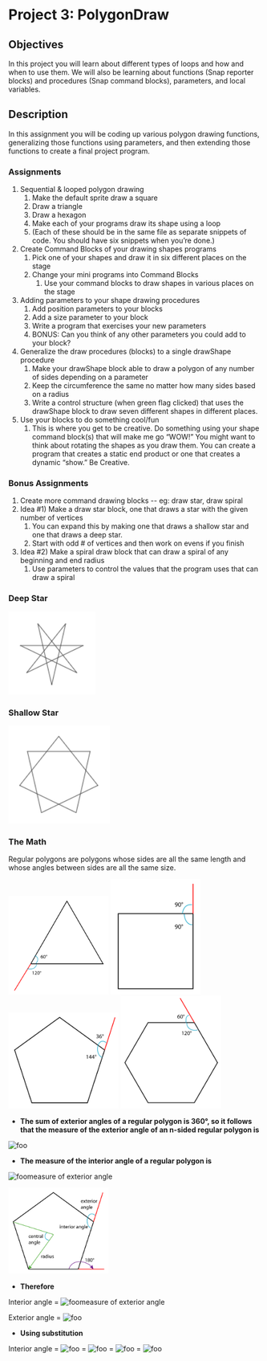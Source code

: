 # Project 3: PolygonDraw

## Objectives
In this project you will learn about different types of loops and how and when to use them. We will also be learning about functions (Snap reporter blocks) and procedures (Snap command blocks), parameters, and local variables.

## Description
In this assignment you will be coding up various polygon drawing functions, generalizing those functions using parameters, and then extending those functions to create a final project program.

### Assignments
1. Sequential & looped polygon drawing 
   1. Make the default sprite draw a square
   1. Draw a triangle
   1. Draw a hexagon
   1. Make each of your programs draw its shape using a loop
   1. (Each of these should be in the same file as separate snippets of code. You should have six snippets when you’re done.)
1. Create Command Blocks of your drawing shapes programs
   1. Pick one of your shapes and draw it in six different places on the stage
   1. Change your mini programs into Command Blocks
      1. Use your command blocks to draw shapes in various places on the stage
1. Adding parameters to your shape drawing procedures 
   1. Add position parameters to your blocks
   1. Add a size parameter to your block
   1. Write a program that exercises your new parameters
   1. BONUS: Can you think of any other parameters you could add to your block?
1. Generalize the draw procedures (blocks) to a single drawShape procedure
   1. Make your drawShape block able to draw a polygon of any number of sides depending on a parameter
   1. Keep the circumference the same no matter how many sides based on a radius
   1. Write a control structure (when green flag clicked) that uses the drawShape block to draw seven different shapes in different places.
1. Use your blocks to do something cool/fun 
   1. This is where you get to be creative. Do something using your shape command block(s) that will make me go “WOW!” You might want to think about rotating the shapes as you draw them. You can create a program that creates a static end product or one that creates a dynamic “show.” Be Creative.
### Bonus Assignments
1. Create more command drawing blocks -- eg: draw star, draw spiral
1. Idea #1) Make a draw star block, one that draws a star with the given number of vertices
   1. You can expand this by making one that draws a shallow star and one that draws a deep star. 
   1. Start with odd # of vertices and then work on evens if you finish
1. Idea #2) Make a spiral draw block that can draw a spiral of any beginning and end radius
   1. Use parameters to control the values that the program uses that can draw a spiral 

### Deep Star
![Deep Star](images/p3_deep_star.png)

### Shallow Star
![Shallow Star](images/p3_shallow_star.png)

### The Math
Regular polygons are polygons whose sides are all the same length and whose angles between sides are all the same size.

<img src="images/p3_triangle.png" alt="Triangle" width="200"/>
<img src="images/p3_square.png" alt="Square" width="180"/>
<img src="images/p3_pentagon.png" alt="Pentagon" width="220"/>
<img src="images/p3_hexagon.png" alt="Hexagon" width="200"/>

* **The sum of exterior angles of a regular polygon is 360&deg;, so it follows that the measure of the exterior angle of an n-sided regular polygon is**

![foo](https://render.githubusercontent.com/render/math?math=\Large%20\frac{360^\circ}{n})

* **The measure of the interior angle of a regular polygon is** 

![foo](https://render.githubusercontent.com/render/math?math=180^\circ-)measure of exterior angle

<img src="images/p3_angle_names.png" alt="Hexagon" width="200"/>

* **Therefore**

Interior angle = ![foo](https://render.githubusercontent.com/render/math?math=180^\circ-)measure of exterior angle

Exterior angle = ![foo](https://render.githubusercontent.com/render/math?math=\Large%20\frac{360^\circ}{n})

* **Using substitution**

Interior angle = ![foo](https://render.githubusercontent.com/render/math?math=180^\circ-\Large%20\frac{360^\circ}{n})
               = ![foo](https://render.githubusercontent.com/render/math?math=\Large\frac{n*180^\circ}{n}-\frac{360^\circ}{n})
               = ![foo](https://render.githubusercontent.com/render/math?math=\Large\frac{n*180^\circ-360^\circ}{n})
               = ![foo](https://render.githubusercontent.com/render/math?math=180^\circ*\Large\frac{n-2}{n})
